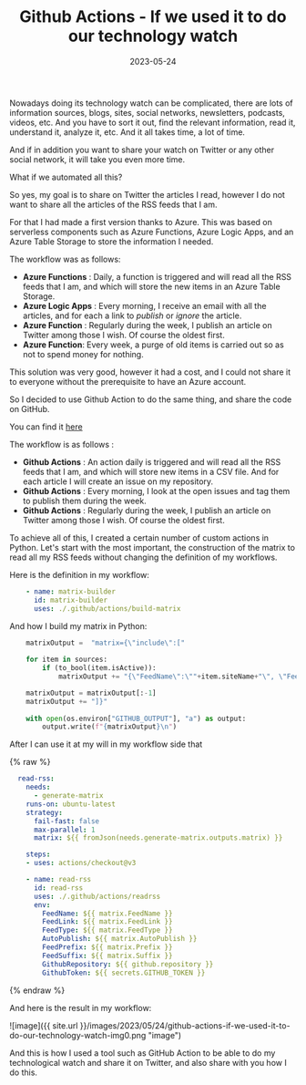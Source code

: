 ﻿---
layout: post
title: Github Actions - If we used it to do our technology watch
date: 2023-05-24
categories: [ "Other", "Github Actions" ]
comments_id: 36 
---

Nowadays doing its technology watch can be complicated, there are lots of information sources, blogs, sites, social networks, newsletters, podcasts, videos, etc. And you have to sort it out, find the relevant information, read it, understand it, analyze it, etc. And it all takes time, a lot of time.

And if in addition you want to share your watch on Twitter or any other social network, it will take you even more time.

What if we automated all this?

So yes, my goal is to share on Twitter the articles I read, however I do not want to share all the articles of the RSS feeds that I am.

For that I had made a first version thanks to Azure. This was based on serverless components such as Azure Functions, Azure Logic Apps, and an Azure Table Storage to store the information I needed.

The workflow was as follows:

- **Azure Functions** : Daily, a function is triggered and will read all the RSS feeds that I am, and which will store the new items in an Azure Table Storage.
- **Azure Logic Apps** : Every morning, I receive an email with all the articles, and for each a link to *publish* or *ignore* the article.
- **Azure Function** : Regularly during the week, I publish an article on Twitter among those I wish. Of course the oldest first.
- **Azure Function**: Every week, a purge of old items is carried out so as not to spend money for nothing.

This solution was very good, however it had a cost, and I could not share it to everyone without the prerequisite to have an Azure account.

So I decided to use Github Action to do the same thing, and share the code on GitHub.

 You can find it [here](https://github.com/wilfriedwoivre/feedly)

The workflow is as follows :

- **Github Actions** : An action daily is triggered and will read all the RSS feeds that I am, and which will store new items in a CSV file. And for each article I will create an issue on my repository.
- **Github Actions** : Every morning, I look at the open issues and tag them to publish them during the week.
- **Github Actions** : Regularly during the week, I publish an article on Twitter among those I wish. Of course the oldest first.

To achieve all of this, I created a certain number of custom actions in Python. Let's start with the most important, the construction of the matrix to read all my RSS feeds without changing the definition of my workflows.

Here is the definition in my workflow:

```yaml
    - name: matrix-builder
      id: matrix-builder
      uses: ./.github/actions/build-matrix
```

And how I build my matrix in Python:

```python
    matrixOutput =  "matrix={\"include\":["
    
    for item in sources:
        if (to_bool(item.isActive)):
            matrixOutput += "{\"FeedName\":\""+item.siteName+"\", \"FeedLink\":\""+item.link+"\", \"FeedType\":\""+item.type+"\", \"Prefix\":\""+item.prefix+"\", \"Suffix\":\""+item.suffix+"\"},"

    matrixOutput = matrixOutput[:-1]
    matrixOutput += "]}"
    
    with open(os.environ["GITHUB_OUTPUT"], "a") as output:
        output.write(f"{matrixOutput}\n")
```

After I can use it at my will in my workflow side that

{% raw %}

```yaml
  read-rss:
    needs:
      - generate-matrix
    runs-on: ubuntu-latest
    strategy:
      fail-fast: false
      max-parallel: 1
      matrix: ${{ fromJson(needs.generate-matrix.outputs.matrix) }}

    steps:
    - uses: actions/checkout@v3

    - name: read-rss
      id: read-rss
      uses: ./.github/actions/readrss
      env:
        FeedName: ${{ matrix.FeedName }}
        FeedLink: ${{ matrix.FeedLink }}
        FeedType: ${{ matrix.FeedType }}
        AutoPublish: ${{ matrix.AutoPublish }}
        FeedPrefix: ${{ matrix.Prefix }}
        FeedSuffix: ${{ matrix.Suffix }}
        GithubRepository: ${{ github.repository }}
        GithubToken: ${{ secrets.GITHUB_TOKEN }}
```

{% endraw %}

And here is the result in my workflow:

![image]({{ site.url }}/images/2023/05/24/github-actions-if-we-used-it-to-do-our-technology-watch-img0.png "image")

And this is how I used a tool such as GitHub Action to be able to do my technological watch and share it on Twitter, and also share with you how I do this.
